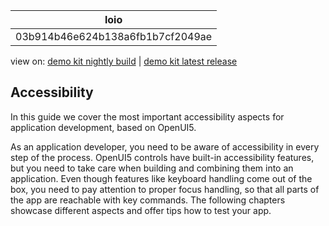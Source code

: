 <!-- loio03b914b46e624b138a6fb1b7cf2049ae -->

| loio |
| -----|
| 03b914b46e624b138a6fb1b7cf2049ae |

<div id="loio">

view on: [demo kit nightly build](https://openui5nightly.hana.ondemand.com/#/topic/03b914b46e624b138a6fb1b7cf2049ae) | [demo kit latest release](https://openui5.hana.ondemand.com/#/topic/03b914b46e624b138a6fb1b7cf2049ae)</div>

## Accessibility

In this guide we cover the most important accessibility aspects for application development, based on OpenUI5.

As an application developer, you need to be aware of accessibility in every step of the process. OpenUI5 controls have built-in accessibility features, but you need to take care when building and combining them into an application. Even though features like keyboard handling come out of the box, you need to pay attention to proper focus handling, so that all parts of the app are reachable with key commands. The following chapters showcase different aspects and offer tips how to test your app.

